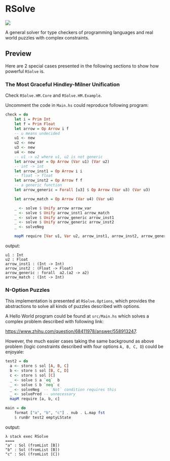 # RSolve

[![](https://img.shields.io/hackage/v/RSolve.svg)](https://hackage.haskell.org/package/RSolve)

A general solver for type checkers of programming languages and real world puzzles with complex constraints.

## Preview

Here are 2 special cases presented in the following sections to show how powerful `RSolve` is.

### The Most Graceful Hindley-Milner Unification

Check `RSolve.HM.Core` and `RSolve.HM.Example`.

Uncomment the code in `Main.hs` could reproduce following program:

```haskell
check = do
    let i = Prim Int
    let f = Prim Float
    let arrow = Op Arrow i f
    -- u means undecided
    u1 <- new
    u2 <- new
    u3 <- new
    u4 <- new
    -- u1 -> u2 where u1, u2 is not generic
    let arrow_var = Op Arrow (Var u1) (Var u2)
    -- int -> int
    let arrow_inst1 = Op Arrow i i
    -- float -> float
    let arrow_inst2 = Op Arrow f f
    -- a generic function
    let arrow_generic = Forall [u3] $ Op Arrow (Var u3) (Var u3)

    let arrow_match = Op Arrow (Var u4) (Var u4)

    _ <- solve $ Unify arrow arrow_var
    _ <- solve $ Unify arrow_inst1 arrow_match
    _ <- solve $ Unify arrow_generic arrow_inst1
    _ <- solve $ Unify arrow_generic arrow_inst2
    _ <- solveNeg

    mapM require [Var u1, Var u2, arrow_inst1, arrow_inst2, arrow_generic, arrow_match]
```

output:

```
u1 : Int
u2 : Float
arrow_inst1 : (Int -> Int)
arrow_inst2 : (Float -> Float)
arrow_generic : forall  a2.(a2 -> a2)
arrow_match : (Int -> Int)
```

### N-Option Puzzles

This implementation is presented at `RSolve.Options`,  which provides the abstractions to solve all kinds of puzzles described with options.

A Hello World program could be found at `src/Main.hs` which solves a complex problem described with following link:

https://www.zhihu.com/question/68411978/answer/558913247.


However, the much easier cases taking the same background as above problem (logic constraints described with four options `A, B, C, D`) could be enjoyale:

```haskell
test2 = do
  a <- store $ sol [A, B, C]
  b <- store $ sol [B, C, D]
  c <- store $ sol [C]
  _ <- solve $ a `eq`  b
  _ <- solve $ b `neq` c
  _ <- solveNeg  -- `Not` condition requires this
  _ <- solvePred -- unnecessary
  mapM require [a, b, c]

main = do
    format ["a", "b", "c"] . nub . L.map fst
    $ runBr test2 emptyLState
```

output:

```
λ stack exec RSolve
====
"a" : Sol (fromList [B])
"b" : Sol (fromList [B])
"c" : Sol (fromList [C])
```
